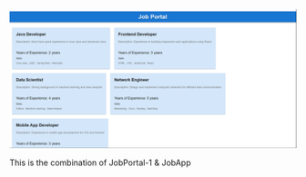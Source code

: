 ![Demo App](https://github.com/KasavRushikesh09/Telusko-JobPortal-1/blob/main/image.png)

This  is the combination of JobPortal-1 & JobApp
